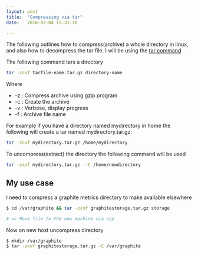 ```yaml
---
layout: post
title:  "Compressing via tar"
date:   2016-02-04 15:31:10

---
```

The following outlines how to compress(archive) a whole directory in linux, and also how to decompress the tar file.
I will be using the [tar command]

The following command tars a directory

```bash
tar -zcvf tarfile-name.tar.gz directory-name

```

Where

* -z : Compress archive using gzip program
* -c : Create the archive
* -v : Verbose, display progress
* -f : Archive file name

For example if you have a directory named mydirectory in home the following will create a tar named mydirectory.tar.gz:

```bash
tar -zcvf mydirectory.tar.gz /home/mydirectory

```

To uncompress(extract) the directory the following command will be used

```bash
tar -zxvf mydirectory.tar.gz  -C /home/newdirectory

```



## My use case
I need to compress a graphite metrics directory to make available elsewhere

```bash
$ cd /var/graphite && tar -zcvf graphitestorage.tar.gz storage

# => Move file to the new machine via scp

```

Now on new host uncompress directory

```bash
$ mkdir /var/graphite
$ tar -zxvf graphitestorage.tar.gz -C /var/graphite

```




[tar command]:      http://linuxcommand.org/man_pages/tar1.html